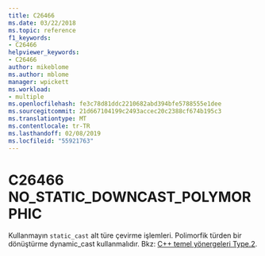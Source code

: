 ```yaml
---
title: C26466
ms.date: 03/22/2018
ms.topic: reference
f1_keywords:
- C26466
helpviewer_keywords:
- C26466
author: mikeblome
ms.author: mblome
manager: wpickett
ms.workload:
- multiple
ms.openlocfilehash: fe3c78d81ddc2210682abd394bfe5788555e1dee
ms.sourcegitcommit: 21d667104199c2493accec20c2388cf674b195c3
ms.translationtype: MT
ms.contentlocale: tr-TR
ms.lasthandoff: 02/08/2019
ms.locfileid: "55921763"
---
```

# <a name="c26466-nostaticdowncastpolymorphic"></a>C26466 NO_STATIC_DOWNCAST_POLYMORPHIC
  Kullanmayın `static_cast` alt türe çevirme işlemleri. Polimorfik türden bir dönüştürme dynamic_cast kullanmalıdır. Bkz: [C++ temel yönergeleri Type.2](https://github.com/isocpp/CppCoreGuidelines/blob/master/CppCoreGuidelines.md#Pro-type-downcast).

